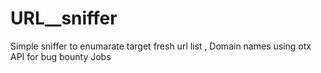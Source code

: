 # URL__sniffer
Simple sniffer to enumarate target fresh url list , Domain names using otx API for bug bounty Jobs

